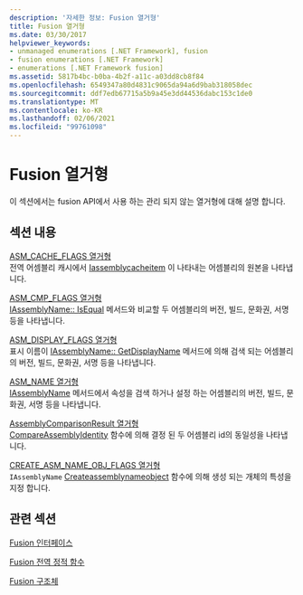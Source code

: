 ```yaml
---
description: '자세한 정보: Fusion 열거형'
title: Fusion 열거형
ms.date: 03/30/2017
helpviewer_keywords:
- unmanaged enumerations [.NET Framework], fusion
- fusion enumerations [.NET Framework]
- enumerations [.NET Framework fusion]
ms.assetid: 5817b4bc-b0ba-4b2f-a11c-a03dd8cb8f84
ms.openlocfilehash: 6549347a80d4831c9065da94a6d9bab318058dec
ms.sourcegitcommit: ddf7edb67715a5b9a45e3dd44536dabc153c1de0
ms.translationtype: MT
ms.contentlocale: ko-KR
ms.lasthandoff: 02/06/2021
ms.locfileid: "99761098"
---
```

# <a name="fusion-enumerations"></a>Fusion 열거형

이 섹션에서는 fusion API에서 사용 하는 관리 되지 않는 열거형에 대해 설명 합니다.  
  
## <a name="in-this-section"></a>섹션 내용  

 [ASM_CACHE_FLAGS 열거형](asm-cache-flags-enumeration.md)  
 전역 어셈블리 캐시에서 [Iassemblycacheitem](iassemblycacheitem-interface.md) 이 나타내는 어셈블리의 원본을 나타냅니다.  
  
 [ASM_CMP_FLAGS 열거형](asm-cmp-flags-enumeration.md)  
 [IAssemblyName:: IsEqual](iassemblyname-isequal-method.md) 메서드와 비교할 두 어셈블리의 버전, 빌드, 문화권, 서명 등을 나타냅니다.  
  
 [ASM_DISPLAY_FLAGS 열거형](asm-display-flags-enumeration.md)  
 표시 이름이 [IAssemblyName:: GetDisplayName](iassemblyname-getdisplayname-method.md) 메서드에 의해 검색 되는 어셈블리의 버전, 빌드, 문화권, 서명 등을 나타냅니다.  
  
 [ASM_NAME 열거형](asm-name-enumeration.md)  
 [IAssemblyName](iassemblyname-interface.md) 메서드에서 속성을 검색 하거나 설정 하는 어셈블리의 버전, 빌드, 문화권, 서명 등을 나타냅니다.  
  
 [AssemblyComparisonResult 열거형](assemblycomparisonresult-enumeration.md)  
 [CompareAssemblyIdentity](compareassemblyidentity-function.md) 함수에 의해 결정 된 두 어셈블리 id의 동일성을 나타냅니다.  
  
 [CREATE_ASM_NAME_OBJ_FLAGS 열거형](create-asm-name-obj-flags-enumeration.md)  
 `IAssemblyName` [Createassemblynameobject](createassemblynameobject-function.md) 함수에 의해 생성 되는 개체의 특성을 지정 합니다.  
  
## <a name="related-sections"></a>관련 섹션  

 [Fusion 인터페이스](fusion-interfaces.md)  
  
 [Fusion 전역 정적 함수](fusion-global-static-functions.md)  
  
 [Fusion 구조체](fusion-structures.md)
